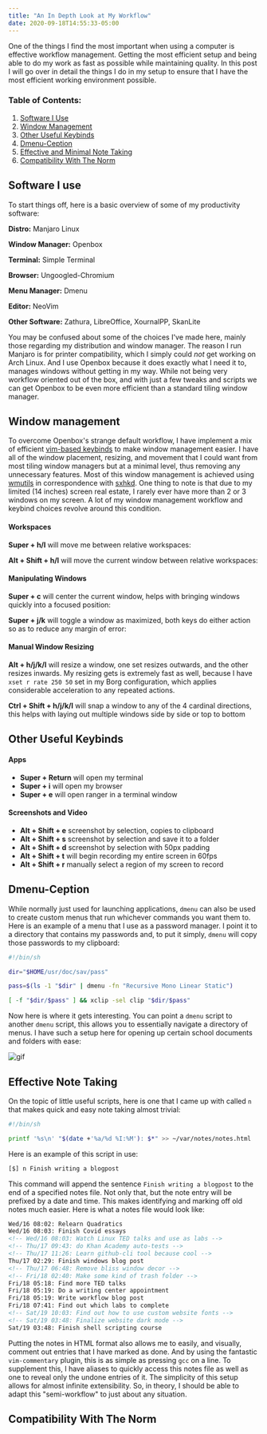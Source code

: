 ```yaml
---
title: "An In Depth Look at My Workflow"
date: 2020-09-18T14:55:33-05:00
---
```


One of the things I find the most important when using a computer is effective workflow management. Getting the most efficient setup and being able to do my work as fast as possible while maintaining quality. In this post I will go over in detail the things I do in my setup to ensure that I have the most efficient working environment possible.

<!--more-->

### Table of Contents:
  1. [Software I Use](https://co1ncidence.github.io/posts/my-workflow/#software-i-use)
  2. [Window Management](https://co1ncidence.github.io/posts/my-workflow/#window-management)
  3. [Other Useful Keybinds](https://co1ncidence.github.io/posts/my-workflow/#other-useful-keybinds)
  4. [Dmenu-Ception](https://co1ncidence.github.io/posts/my-workflow/#dmenu-ception)
  5. [Effective and Minimal Note Taking](https://co1ncidence.github.io/posts/my-workflow/#effective-note-taking)
  6. [Compatibility With The Norm](https://co1ncidence.github.io/posts/my-workflow/#compatibility-with-the-norm)

## Software I use

To start things off, here is a basic overview of some of my productivity software:

**Distro:** Manjaro Linux

**Window Manager:** Openbox

**Terminal:** Simple Terminal

**Browser:** Ungoogled-Chromium

**Menu Manager:** Dmenu

**Editor:** NeoVim

**Other Software:** Zathura, LibreOffice, XournalPP, SkanLite

You may be confused about some of the choices I've made here, mainly those regarding my distribution and window manager. The reason I run Manjaro is for printer compatibility, which I simply could *not* get working on Arch Linux. And I use Openbox because it does exactly what I need it to, manages windows without getting in my way. While not being very workflow oriented out of the box, and with just a few tweaks and scripts we can get Openbox to be even more efficient than a standard tiling window manager.

## Window management

To overcome Openbox's strange default workflow, I have implement a mix of efficient [vim-based keybinds](https://www.maketecheasier.com/cheatsheet/vim-keyboard-shortcuts/) to make window management easier. I have all of the window placement, resizing, and movement that I could want from most tiling window managers but at a minimal level, thus removing any unnecessary features. Most of this window management is achieved using [wmutils](https://github.com/wmutils/core) in correspondence with [sxhkd](https://github.com/baskerville/sxhkd). One thing to note is that due to my limited (14 inches) screen real estate, I rarely ever have more than 2 or 3 windows on my screen. A lot of my window management workflow and keybind choices revolve around this condition.

#### Workspaces

**Super + h/l** will move me between relative workspaces:

**Alt + Shift + h/l** will move the current window between relative workspaces:

#### Manipulating Windows

**Super + c** will center the current window, helps with bringing windows quickly into a focused position:

**Super + j/k** will toggle a window as maximized, both keys do either action so as to reduce any margin of error:

#### Manual Window Resizing

**Alt + h/j/k/l** will resize a window, one set resizes outwards, and the other resizes inwards. My resizing gets is extremely fast as well, because I have `xset r rate 250 50` set in my Borg configuration, which applies considerable acceleration to any repeated actions.

**Ctrl + Shift + h/j/k/l** will snap a window to any of the 4 cardinal directions, this helps with laying out multiple windows side by side or top to bottom

## Other Useful Keybinds

#### Apps

  - **Super + Return** will open my terminal
  - **Super + i** will open my browser
  - **Super + e** will open ranger in a terminal window

#### Screenshots and Video

  - **Alt + Shift + e** screenshot by selection, copies to clipboard
  - **Alt + Shift + s** screenshot by selection and save it to a folder
  - **Alt + Shift + d** screenshot by selection with 50px padding
  - **Alt + Shift + t** will begin recording my entire screen in 60fps
  - **Alt + Shift + r** manually select a region of my screen to record

## Dmenu-Ception

While normally just used for launching applications, `dmenu` can also be used to create custom menus that run whichever commands you want them to. Here is an example of a menu that I use as a password manager. I point it to a directory that contains my passwords and, to put it simply, `dmenu` will copy those passwords to my clipboard:

```sh
#!/bin/sh

dir="$HOME/usr/doc/sav/pass"

pass=$(ls -1 "$dir" | dmenu -fn "Recursive Mono Linear Static")

[ -f "$dir/$pass" ] && xclip -sel clip "$dir/$pass"
```

Now here is where it gets interesting. You can point a `dmenu` script to another `dmenu` script, this allows you to essentially navigate a directory of menus. I have such a setup here for opening up certain school documents and folders with ease:

![gif](https://i.postimg.cc/0QPnnyC0/out.gif)

## Effective Note Taking

On the topic of little useful scripts, here is one that I came up with called `n` that makes quick and easy note taking almost trivial:

```sh
#!/bin/sh

printf '%s\n' "$(date +'%a/%d %I:%M'): $*" >> ~/var/notes/notes.html
```

Here is an example of this script in use:

```sh
[$] n Finish writing a blogpost
```

This command will append the sentence `Finish writing a blogpost` to the end of a specified notes file. Not only that, but the note entry will be prefixed by a date and time. This makes identifying and marking off old notes much easier. Here is what a notes file would look like:

```html
Wed/16 08:02: Relearn Quadratics
Wed/16 08:03: Finish Covid essays
<!-- Wed/16 08:03: Watch Linux TED talks and use as labs -->
<!-- Thu/17 09:43: do Khan Academy auto-tests -->
<!-- Thu/17 11:26: Learn github-cli tool because cool -->
Thu/17 02:29: Finish windows blog post
<!-- Thu/17 06:48: Remove bliss window decor -->
<!-- Fri/18 02:40: Make some kind of trash folder -->
Fri/18 05:18: Find more TED talks
Fri/18 05:19: Do a writing center appointment
Fri/18 05:19: Write workflow blog post
Fri/18 07:41: Find out which labs to complete
<!-- Sat/19 10:03: Find out how to use custom website fonts -->
<!-- Sat/19 03:48: Finalize website dark mode -->
Sat/19 03:48: Finish shell scripting course
```

Putting the notes in HTML format also allows me to easily, and visually, comment out entries that I have marked as done. And by using the fantastic `vim-commentary` plugin, this is as simple as pressing `gcc` on a line. To supplement this, I have aliases to quickly access this notes file as well as one to reveal only the undone entries of it. The simplicity of this setup allows for almost infinite extensibility. So, in theory, I should be able to adapt this "semi-workflow" to just about any situation.

## Compatibility With The Norm
